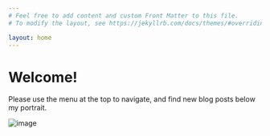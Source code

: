 ```yaml
---
# Feel free to add content and custom Front Matter to this file.
# To modify the layout, see https://jekyllrb.com/docs/themes/#overriding-theme-defaults

layout: home
---
```


# Welcome!

Please use the menu at the top to navigate, and find new blog posts below my portrait.

![image](/assets/images/portrait.jpg)